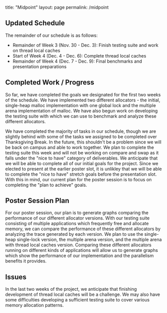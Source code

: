 title: "Midpoint"
layout: page
permalink: /midpoint


## Updated Schedule
The remainder of our schedule is as follows:
* Remainder of Week 3 (Nov. 30 - Dec. 3): Finish testing suite and work on thread local caches
* Start of Week 4 (Dec. 4 - Dec. 6): Complete thread local caches
* Remainder of Week 4 (Dec. 7 - Dec. 9): Final benchmarks and presentation preparations


## Completed Work / Progress
So far, we have completed the goals we designated for the first two weeks of the schedule. We have implemented two different allocators - the initial, single-heap malloc implementation with one global lock and the multiple arena implementation of malloc. We have also begun work on developing the testing suite with which we can use to benchmark and analyze these different allocators. 

We have completed the majority of tasks in our schedule, though we are slightly behind with some of the tasks we assigned to be completed over Thanksgiving Break. In the future, this shouldn't be a problem since we will be back on campus and able to work together. We plan to complete the testing suite this week and will not be working on compare and swap as it falls under the "nice to have" category of deliverables. We anticipate that we will be able to complete all of our initial goals for the project. Since we elected to present at the earlier poster slot, it is unlikley that we will be able to complete the "nice to have" stretch goals before the presentation slot. With this in mind, our current plan for the poster session is to focus on completing the "plan to achieve" goals. 


## Poster Session Plan
For our poster session, our plan is to generate graphs comparing the performance of our different allocator versions. With our testing suite consisting of multiple applications which frequently free and allocate memory, we can compare the performance of these different allocators by analyzing the trace generated by each version. We plan to use the single-heap single-lock version, the multiple arena version, and the multiple arena with thread local caches version. Comparing these different allocators running on different kinds of applications will allow us to generate graphs which show the performance of our implementation and the parallelism benefits it provides. 


## Issues
In the last two weeks of the project, we anticipate that finishing development of thread local caches will be a challenge. We may also have some difficulties developing a sufficient testing suite to cover various memory allocation patterns. 
